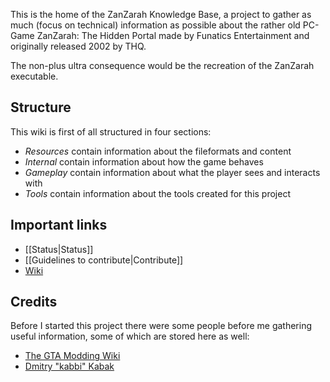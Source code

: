 This is the home of the ZanZarah Knowledge Base, a project to gather as much (focus on technical) information as possible about the rather old PC-Game ZanZarah: The Hidden Portal made by Funatics Entertainment and originally released 2002 by THQ.

The non-plus ultra consequence would be the recreation of the ZanZarah executable.

## Structure

This wiki is first of all structured in four sections:

- _Resources_ contain information about the fileformats and content
- _Internal_ contain information about how the game behaves
- _Gameplay_ contain information about what the player sees and interacts with
- _Tools_ contain information about the tools created for this project

## Important links
 - [[Status|Status]]
 - [[Guidelines to contribute|Contribute]]
 - [Wiki](https://github.com/Helco/zzkb/wiki)
 
## Credits
Before I started this project there were some people before me gathering useful information, some of which are stored here as well:
 - [The GTA Modding Wiki](http://www.gtamodding.com)
 - [Dmitry "kabbi" Kabak](https://github.com/kabbi/zanzarah-tools)
 